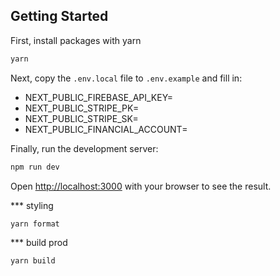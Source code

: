 ## Getting Started

First, install packages with
yarn

```bash
yarn
```

Next, copy the `.env.local` file to `.env.example` and fill in:

- NEXT_PUBLIC_FIREBASE_API_KEY=
- NEXT_PUBLIC_STRIPE_PK=
- NEXT_PUBLIC_STRIPE_SK=
- NEXT_PUBLIC_FINANCIAL_ACCOUNT=

Finally, run the development server:

```bash
npm run dev
```

Open [http://localhost:3000](http://localhost:3000) with your browser to see the result.

*** styling
```
yarn format
```

*** build prod
```
yarn build
```
